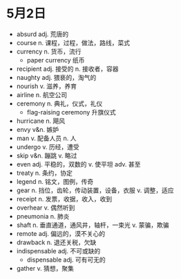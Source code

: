 # 5月2日

- absurd adj. 荒唐的
- course n. 课程，过程，做法，路线，菜式
- currency n. 货币，流行
  - paper currency 纸币
- recipient adj. 接受的 n. 接收者，容器
- naughty adj. 猥亵的，淘气的
- nourish v. 滋养，养育
- airline n. 航空公司
- ceremony n. 典礼，仪式，礼仪
  - flag-raising ceremony 升旗仪式
- hurricane n. 飓风
- envy v&n. 嫉妒
- man v. 配备人员 n. 人
- undergo v. 历经，遭受
- skip v&n. 蹦跳 v. 略过
- even adj. 平稳的，双数的 v. 使平坦 adv. 甚至
- treaty n. 条约，协定
- legend n. 铭文，图例，传奇
- gear n. 挡位，齿轮，传动装置，设备，衣服 v. 调整，适应
- receipt n. 发票，收据，收入，收到
- overhear v. 偶然听到
- pneumonia n. 肺炎
- shaft n. 垂直通道，通风井，轴杆，一束光 v. 蒙骗，欺骗
- remote adj. 偏远的，漠不关心的
- drawback n. 退还关税，欠缺
- indispensable adj. 不可或缺的
  - dispensable adj. 可有可无的
- gather v. 猜想，聚集
